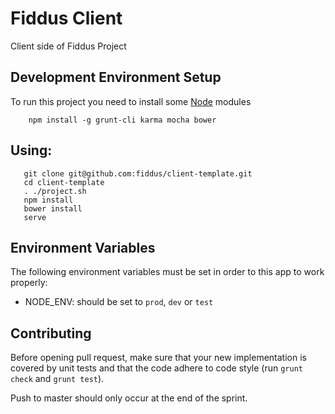 # Fiddus Client

Client side of Fiddus Project

## Development Environment Setup

To run this project you need to install some [Node](https://nodejs.org/en/) modules

```
    npm install -g grunt-cli karma mocha bower
```

## Using:

```
   git clone git@github.com:fiddus/client-template.git
   cd client-template
   . ./project.sh
   npm install
   bower install
   serve
```

## Environment Variables

The following environment variables must be set in order to this app to work properly:

- NODE_ENV: should be set to `prod`, `dev` or `test`

## Contributing

Before opening pull request, make sure that your new implementation is covered by unit tests and that the code adhere to
code style (run `grunt check` and `grunt test`).

Push to master should only occur at the end of the sprint.
